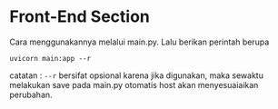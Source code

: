 # Front-End Section

Cara menggunakannya melalui main.py. Lalu berikan perintah berupa 

`uvicorn main:app --r`

catatan : `--r` bersifat opsional karena jika digunakan, maka sewaktu melakukan save pada main.py otomatis host akan menyesuaiaikan perubahan. 
